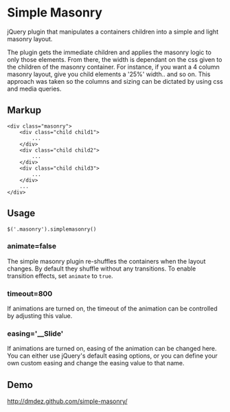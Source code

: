 Simple Masonry
==============

jQuery plugin that manipulates a containers children into a simple and light masonry layout.

The plugin gets the immediate children and applies the masonry logic to only those elements.  From there, the width is dependant on the css given to the children of the masonry container.  For instance, if you want a 4 column masonry layout, give you child elements a '25%' width.. and so on.  This approach was taken so the columns and sizing can be dictated by using css and media queries.

## Markup
```
<div class="masonry">
	<div class="child child1">
		...
	</div>
	<div class="child child2">
		...
	</div>
	<div class="child child3">
		...
	</div>
	...
</div>
```

## Usage
```
$('.masonry').simplemasonry()
```
### animate=false
The simple masonry plugin re-shuffles the containers when the layout changes.  By default they shuffle without any transitions.  To enable transition effects, set `animate` to `true`.

### timeout=800
If animations are turned on, the timeout of the animation can be controlled by adjusting this value.

### easing='__Slide'
If animations are turned on, easing of the animation can be changed here.  You can either use jQuery's default easing options, or you can define your own custom easing and change the easing value to that name.

## Demo
http://dmdez.github.com/simple-masonry/
